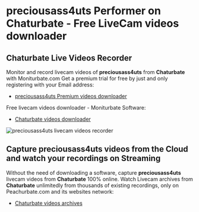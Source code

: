 # preciousass4uts Performer on Chaturbate - Free LiveCam videos downloader

## Chaturbate Live Videos Recorder

Monitor and record livecam videos of **preciousass4uts** from **Chaturbate** with Moniturbate.com
Get a premium trial for free by just and only registering with your Email address:
* [preciousass4uts Premium videos downloader](https://moniturbate.com/request-demo-licence-key.html)

Free livecam videos downloader - Moniturbate Software:
* [Chaturbate videos downloader](https://moniturbate.com/moniturbate-download-software.html)

![preciousass4uts livecam videos recorder](https://peachurnet.com/templates/moniturbate-software.png)


## Capture preciousass4uts videos from the Cloud and watch your recordings on Streaming

Without the need of downloading a software, capture **preciousass4uts** livecam videos from **Chaturbate** 100% online.
Watch Livecam archives from **Chaturbate** unlimitedly from thousands of existing recordings, only on Peachurbate.com and its websites network:
* [Chaturbate videos archives](https://peachurnet.com/)